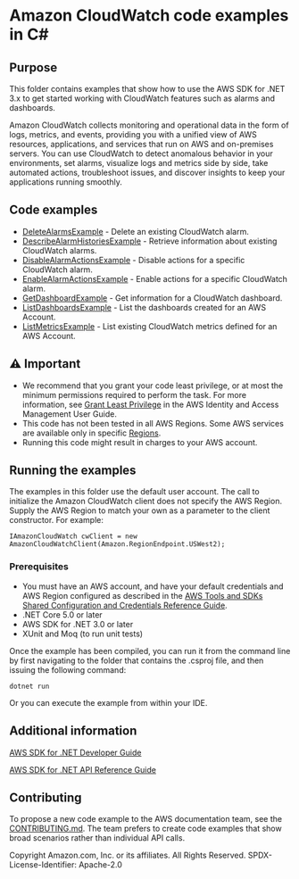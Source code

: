 # Amazon CloudWatch code examples in C#

## Purpose

This folder contains examples that show how to use the AWS SDK for .NET 3.x to
get started working with CloudWatch features such as alarms and
dashboards.

Amazon CloudWatch collects monitoring and operational data in the form of logs,
metrics, and events, providing you with a unified view of AWS resources,
applications, and services that run on AWS and on-premises servers. You can use
CloudWatch to detect anomalous behavior in your environments, set alarms,
visualize logs and metrics side by side, take automated actions, troubleshoot
issues, and discover insights to keep your applications running smoothly.

## Code examples

- [DeleteAlarmsExample](DeleteAlarmsExample/) - Delete an existing CloudWatch alarm.
- [DescribeAlarmHistoriesExample](DescribeAlarmHistoriesExample/) - Retrieve information about existing CloudWatch alarms.
- [DisableAlarmActionsExample](DisableAlarmActionsExample/) - Disable actions for a specific CloudWatch alarm.
- [EnableAlarmActionsExample](EnableAlarmActionsExample/) - Enable actions for a specific CloudWatch alarm.
- [GetDashboardExample](GetDashboardExample/) - Get information for a CloudWatch dashboard.
- [ListDashboardsExample](ListDashboardsExample/) - List the dashboards created for an AWS Account.
- [ListMetricsExample](ListMetricsExample/) - List existing CloudWatch metrics defined for an AWS Account.

## ⚠ Important
- We recommend that you grant your code least privilege, or at most the minimum
  permissions required to perform the task. For more information, see
  [Grant Least Privilege](https://docs.aws.amazon.com/IAM/latest/UserGuide/best-practices.html#grant-least-privilege)
  in the AWS Identity and Access Management User Guide. 
- This code has not been tested in all AWS Regions. Some AWS services are
  available only in specific [Regions](https://aws.amazon.com/about-aws/global-infrastructure/regional-product-services/).
- Running this code might result in charges to your AWS account.

## Running the examples

The examples in this folder use the default user account. The call to
initialize the Amazon CloudWatch client does not specify the AWS Region. Supply
the AWS Region to match your own as a parameter to the client constructor. For
example:

```
IAmazonCloudWatch cwClient = new AmazonCloudWatchClient(Amazon.RegionEndpoint.USWest2);
```

### Prerequisites

- You must have an AWS account, and have your default credentials and AWS Region
  configured as described in the [AWS Tools and SDKs Shared Configuration and
  Credentials Reference Guide](https://docs.aws.amazon.com/credref/latest/refdocs/creds-config-files.html).
- .NET Core 5.0 or later
- AWS SDK for .NET 3.0 or later
- XUnit and Moq (to run unit tests)

Once the example has been compiled, you can run it from the command line by
first navigating to the folder that contains the .csproj file, and then
issuing the following command:

```
dotnet run
```

Or you can execute the example from within your IDE.

## Additional information
[AWS SDK for .NET Developer Guide](https://docs.aws.amazon.com/sdk-for-net/v3/developer-guide/welcome.html)

[AWS SDK for .NET API Reference Guide](https://docs.aws.amazon.com/sdkfornet/v3/apidocs/index.html)

## Contributing

To propose a new code example to the AWS documentation team, see the
[CONTRIBUTING.md](https://github.com/awsdocs/aws-doc-sdk-examples/blob/main/CONTRIBUTING.md).
The team prefers to create code examples that show broad scenarios rather than
individual API calls. 

Copyright Amazon.com, Inc. or its affiliates. All Rights Reserved. SPDX-License-Identifier: Apache-2.0

